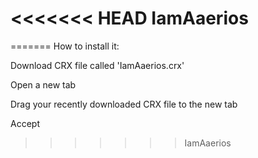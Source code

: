 <<<<<<< HEAD
IamAaerios
==========
=======
How to install it:




Download CRX file called 'IamAaerios.crx'





Open a new tab






Drag your recently downloaded CRX file to the new tab






Accept
>>>>>>> IamAaerios
